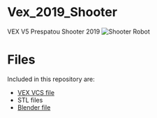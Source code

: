 # Vex_2019_Shooter
VEX V5 Prespatou Shooter 2019
![Shooter Robot](https://raw.githubusercontent.com/lead-harmony-lab/Vex_2019_Shooter/master/images/2019%20Ball%20Thrower.png)
# Files
Included in this repository are:
- [VEX VCS file](https://github.com/lead-harmony-lab/Vex_2019_Shooter/blob/master/ShootRobot.vex)
- STL files
- [Blender file](https://github.com/lead-harmony-lab/Vex_2019_Shooter/blob/master/2019%20Ball%20Thrower.blend)
